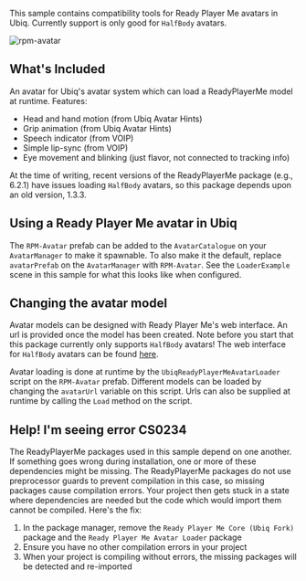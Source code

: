 This sample contains compatibility tools for Ready Player Me avatars in Ubiq. Currently support is only good for `HalfBody` avatars.

![rpm-avatar](https://github.com/UCL-VR/ubiq-avatars-readyplayerme/assets/33021110/f25c7f6f-7b65-49d6-a964-eb3a8e00837a)

## What's Included

An avatar for Ubiq's avatar system which can load a ReadyPlayerMe model at runtime. Features:
* Head and hand motion (from Ubiq Avatar Hints)
* Grip animation (from Ubiq Avatar Hints) 
* Speech indicator (from VOIP)
* Simple lip-sync (from VOIP)
* Eye movement and blinking (just flavor, not connected to tracking info)

At the time of writing, recent versions of the ReadyPlayerMe package (e.g., 6.2.1) have issues loading `HalfBody` avatars, so this package depends upon an old version, 1.3.3.

## Using a Ready Player Me avatar in Ubiq

The `RPM-Avatar` prefab can be added to the `AvatarCatalogue` on your `AvatarManager` to make it spawnable. To also make it the default, replace `avatarPrefab` on the `AvatarManager` with `RPM-Avatar`. See the `LoaderExample` scene in this sample for what this looks like when configured.

## Changing the avatar model

Avatar models can be designed with Ready Player Me's web interface. An url is provided once the model has been created. Note before you start that this package currently only supports `HalfBody` avatars! The web interface for `HalfBody` avatars can be found [here](https://vr.readyplayer.me).

Avatar loading is done at runtime by the `UbiqReadyPlayerMeAvatarLoader` script on the `RPM-Avatar` prefab. Different models can be loaded by changing the `avatarUrl` variable on this script. Urls can also be supplied at runtime by calling the `Load` method on the script.

## Help! I'm seeing error CS0234

The ReadyPlayerMe packages used in this sample depend on one another. If something goes wrong during installation, one or more of these dependencies might be missing. The ReadyPlayerMe packages do not use preprocessor guards to prevent compilation in this case, so missing packages cause compilation errors. Your project then gets stuck in a state where dependencies are needed but the code which would import them cannot be compiled. Here's the fix:

1. In the package manager, remove the `Ready Player Me Core (Ubiq Fork)` package and the `Ready Player Me Avatar Loader` package
2. Ensure you have no other compilation errors in your project
3. When your project is compiling without errors, the missing packages will be detected and re-imported